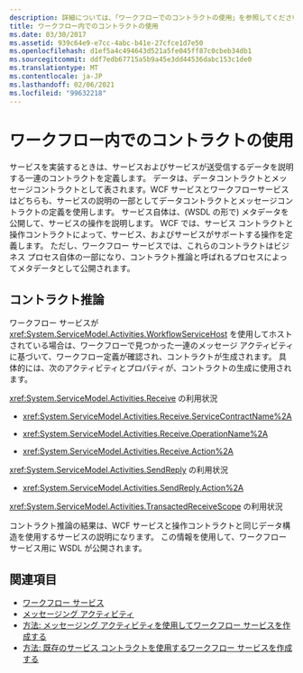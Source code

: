 ```yaml
---
description: 詳細については、「ワークフローでのコントラクトの使用」を参照してください。
title: ワークフロー内でのコントラクトの使用
ms.date: 03/30/2017
ms.assetid: 939c64e9-e7cc-4abc-b41e-27cfce1d7e50
ms.openlocfilehash: d1ef5a4c494643d521a5fe045ff87c0cbeb34db1
ms.sourcegitcommit: ddf7edb67715a5b9a45e3dd44536dabc153c1de0
ms.translationtype: MT
ms.contentlocale: ja-JP
ms.lasthandoff: 02/06/2021
ms.locfileid: "99632218"
---
```

# <a name="using-contracts-in-workflow"></a>ワークフロー内でのコントラクトの使用

サービスを実装するときは、サービスおよびサービスが送受信するデータを説明する一連のコントラクトを定義します。 データは、データコントラクトとメッセージコントラクトとして表されます。WCF サービスとワークフローサービスはどちらも、サービスの説明の一部としてデータコントラクトとメッセージコントラクトの定義を使用します。 サービス自体は、(WSDL の形で) メタデータを公開して、サービスの操作を説明します。 WCF では、サービス コントラクトと操作コントラクトによって、サービス、およびサービスがサポートする操作を定義します。 ただし、ワークフロー サービスでは、これらのコントラクトはビジネス プロセス自体の一部になり、コントラクト推論と呼ばれるプロセスによってメタデータとして公開されます。  
  
## <a name="contract-inference"></a>コントラクト推論  

 ワークフロー サービスが <xref:System.ServiceModel.Activities.WorkflowServiceHost> を使用してホストされている場合は、ワークフローで見つかった一連のメッセージ アクティビティに基づいて、ワークフロー定義が確認され、コントラクトが生成されます。 具体的には、次のアクティビティとプロパティが、コントラクトの生成に使用されます。  
  
 <xref:System.ServiceModel.Activities.Receive> の利用状況  
  
- <xref:System.ServiceModel.Activities.Receive.ServiceContractName%2A>  
  
- <xref:System.ServiceModel.Activities.Receive.OperationName%2A>
  
- <xref:System.ServiceModel.Activities.Receive.Action%2A>

 <xref:System.ServiceModel.Activities.SendReply> の利用状況  
  
- <xref:System.ServiceModel.Activities.SendReply.Action%2A>  
  
 <xref:System.ServiceModel.Activities.TransactedReceiveScope> の利用状況  
  
 コントラクト推論の結果は、WCF サービスと操作コントラクトと同じデータ構造を使用するサービスの説明になります。 この情報を使用して、ワークフロー サービス用に WSDL が公開されます。  
  
## <a name="see-also"></a>関連項目

- [ワークフロー サービス](workflow-services.md)
- [メッセージング アクティビティ](messaging-activities.md)
- [方法: メッセージング アクティビティを使用してワークフロー サービスを作成する](how-to-create-a-workflow-service-with-messaging-activities.md)
- [方法: 既存のサービス コントラクトを使用するワークフロー サービスを作成する](../../windows-workflow-foundation/how-to-create-a-workflow-service-that-consumes-an-existing-service-contract.md)
